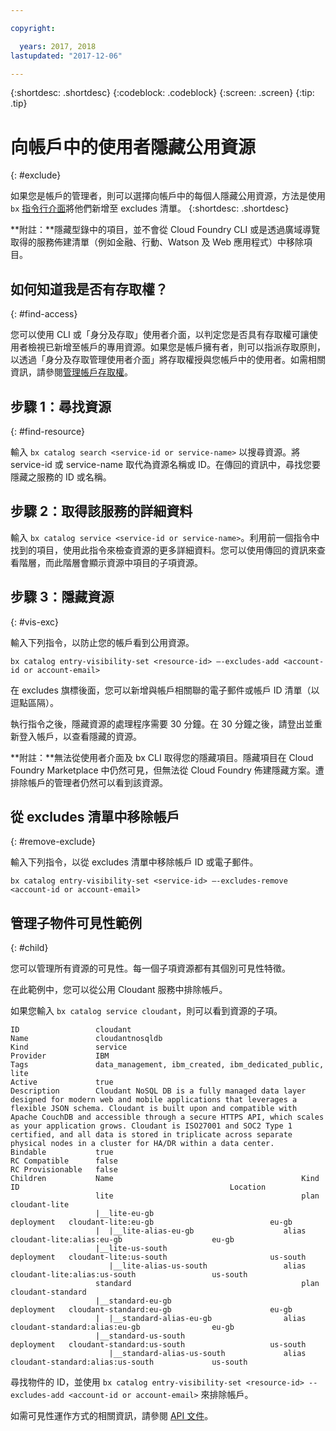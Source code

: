 ```yaml
---

copyright:

  years: 2017, 2018
lastupdated: "2017-12-06"

---
```


{:shortdesc: .shortdesc}
{:codeblock: .codeblock}
{:screen: .screen}
{:tip: .tip}

# 向帳戶中的使用者隱藏公用資源
{: #exclude}

如果您是帳戶的管理者，則可以選擇向帳戶中的每個人隱藏公用資源，方法是使用 `bx` [指令行介面](/docs/cli/reference/bluemix_cli/bx_cli.html#bluemix_catalog_entry_visibility_set)將他們新增至 excludes 清單。
{:shortdesc: .shortdesc}

**附註：**隱藏型錄中的項目，並不會從 Cloud Foundry CLI 或是透過廣域導覽取得的服務佈建清單（例如金融、行動、Watson 及 Web 應用程式）中移除項目。

## 如何知道我是否有存取權？
{: #find-access}

您可以使用 CLI 或「身分及存取」使用者介面，以判定您是否具有存取權可讓使用者檢視已新增至帳戶的專用資源。如果您是帳戶擁有者，則可以指派存取原則，以透過「身分及存取管理使用者介面」將存取權授與您帳戶中的使用者。如需相關資訊，請參閱[管理帳戶存取權](access.html)。

## 步驟 1：尋找資源
{: #find-resource}

輸入 `bx catalog search <service-id or service-name>` 以搜尋資源。將 service-id 或 service-name 取代為資源名稱或 ID。在傳回的資訊中，尋找您要隱藏之服務的 ID 或名稱。

## 步驟 2：取得該服務的詳細資料

輸入 `bx catalog service <service-id or service-name>`。利用前一個指令中找到的項目，使用此指令來檢查資源的更多詳細資料。您可以使用傳回的資訊來查看階層，而此階層會顯示資源中項目的子項資源。

## 步驟 3：隱藏資源
{: #vis-exc}

輸入下列指令，以防止您的帳戶看到公用資源。

`bx catalog entry-visibility-set <resource-id> —-excludes-add <account-id or account-email>`

在 excludes 旗標後面，您可以新增與帳戶相關聯的電子郵件或帳戶 ID 清單（以逗點區隔）。

執行指令之後，隱藏資源的處理程序需要 30 分鐘。在 30 分鐘之後，請登出並重新登入帳戶，以查看隱藏的資源。

**附註：**無法從使用者介面及 bx CLI 取得您的隱藏項目。隱藏項目在 Cloud Foundry Marketplace 中仍然可見，但無法從 Cloud Foundry 佈建隱藏方案。遭排除帳戶的管理者仍然可以看到該資源。

## 從 excludes 清單中移除帳戶
{: #remove-exclude}

輸入下列指令，以從 excludes 清單中移除帳戶 ID 或電子郵件。

`bx catalog entry-visibility-set <service-id> —-excludes-remove <account-id or account-email>`

## 管理子物件可見性範例
{: #child}

您可以管理所有資源的可見性。每一個子項資源都有其個別可見性特徵。

在此範例中，您可以從公用 Cloudant 服務中排除帳戶。

如果您輸入 `bx catalog service cloudant`，則可以看到資源的子項。

```
ID                 cloudant
Name               cloudantnosqldb
Kind               service
Provider           IBM
Tags               data_management, ibm_created, ibm_dedicated_public, lite
Active             true
Description        Cloudant NoSQL DB is a fully managed data layer designed for modern web and mobile applications that leverages a flexible JSON schema. Cloudant is built upon and compatible with Apache CouchDB and accessible through a secure HTTPS API, which scales as your application grows. Cloudant is ISO27001 and SOC2 Type 1 certified, and all data is stored in triplicate across separate physical nodes in a cluster for HA/DR within a data center.
Bindable           true
RC Compatible      false
RC Provisionable   false
Children           Name                                          Kind         ID                                               Location
                   lite                                          plan         cloudant-lite
                   |__lite-eu-gb                             deployment   cloudant-lite:eu-gb                          eu-gb
                   |  |__lite-alias-eu-gb                    alias        cloudant-lite:alias:eu-gb                    eu-gb
                   |__lite-us-south                          deployment   cloudant-lite:us-south                       us-south
                      |__lite-alias-us-south                 alias        cloudant-lite:alias:us-south                 us-south
                   standard                                      plan         cloudant-standard
                   |__standard-eu-gb                         deployment   cloudant-standard:eu-gb                      eu-gb
                   |  |__standard-alias-eu-gb                alias        cloudant-standard:alias:eu-gb                eu-gb
                   |__standard-us-south                      deployment   cloudant-standard:us-south                   us-south
                      |__standard-alias-us-south             alias        cloudant-standard:alias:us-south             us-south
```

尋找物件的 ID，並使用 `bx catalog entry-visibility-set <resource-id> --excludes-add <account-id or account-email>` 來排除帳戶。

如需可見性運作方式的相關資訊，請參閱 [API 文件](https://console.bluemix.net/apidocs/682)。
